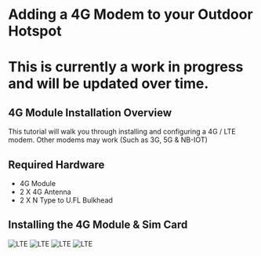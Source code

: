 # Adding a 4G Modem to your Outdoor Hotspot

# This is currently a work in progress and will be updated over time.

## 4G Module Installation Overview

This tutorial will walk you through installing and configuring a 4G / LTE modem. Other modems may work (Such as 3G, 5G & NB-IOT)

## Required Hardware

* 4G Module
* 2 X 4G Antenna
* 2 X N Type to U.FL Bulkhead

## Installing the 4G Module & Sim Card

![LTE](../media/photos/lte-1.png  ':size=350')
![LTE](../media/photos/lte-2.png  ':size=350')
![LTE](../media/photos/lte-3.png  ':size=350')
![LTE](../media/photos/lte-4.png  ':size=350')
